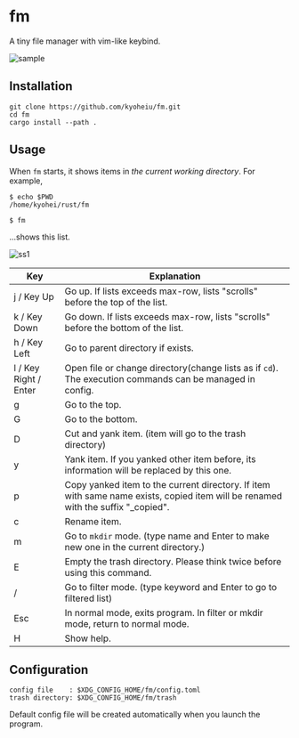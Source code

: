 # fm

A tiny file manager with vim-like keybind.

![sample](https://github.com/kyoheiu/fm/blob/main/screenshots/sample.gif)

## Installation

```
git clone https://github.com/kyoheiu/fm.git
cd fm
cargo install --path .
```

## Usage

When `fm` starts, it shows items in _the current working directory_. For example,

```
$ echo $PWD
/home/kyohei/rust/fm

$ fm
```

...shows this list.

![ss1](https://github.com/kyoheiu/fm/blob/main/screenshots/1.jpg)

| Key                   | Explanation                                                                                                                       |
| --------------------- | --------------------------------------------------------------------------------------------------------------------------------- |
| j / Key Up            | Go up. If lists exceeds max-row, lists "scrolls" before the top of the list.                                                      |
| k / Key Down          | Go down. If lists exceeds max-row, lists "scrolls" before the bottom of the list.                                                 |
| h / Key Left          | Go to parent directory if exists.                                                                                                 |
| l / Key Right / Enter | Open file or change directory(change lists as if `cd`). The execution commands can be managed in config.                          |
| g                     | Go to the top.                                                                                                                    |
| G                     | Go to the bottom.                                                                                                                 |
| D                     | Cut and yank item. (item will go to the trash directory)                                                                          |
| y                     | Yank item. If you yanked other item before, its information will be replaced by this one.                                         |
| p                     | Copy yanked item to the current directory. If item with same name exists, copied item will be renamed with the suffix "\_copied". |
| c                     | Rename item.                                                                                                                      |
| m                     | Go to `mkdir` mode. (type name and Enter to make new one in the current directory.)                                               |
| E                     | Empty the trash directory. Please think twice before using this command.                                                          |
| /                     | Go to filter mode. (type keyword and Enter to go to filtered list)                                                                |
| Esc                   | In normal mode, exits program. In filter or mkdir mode, return to normal mode.                                                    |
| H                     | Show help.                                                                                                                        |

## Configuration

```
config file    : $XDG_CONFIG_HOME/fm/config.toml
trash directory: $XDG_CONFIG_HOME/fm/trash
```

Default config file will be created automatically when you launch the program.
